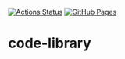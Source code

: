 [![Actions Status](https://github.com/xinyu-zheng/code-library/workflows/verify/badge.svg)](https://github.com/xinyu-zheng/code-library/actions)
[![GitHub Pages](https://img.shields.io/static/v1?label=GitHub+Pages&message=+&color=brightgreen&logo=github)](https://xinyu-zheng.github.io/code-library/)

# code-library

